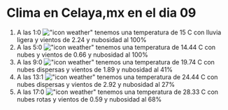 # Clima en Celaya,mx en el dia 09

1. A las 1:0 !["icon weather"](http://openweathermap.org/img/w/10n.png) tenemos una temperatura de 15 C con lluvia ligera y  vientos de 2.24 y nubosidad al 100%
1. A las 5:0 !["icon weather"](http://openweathermap.org/img/w/04n.png) tenemos una temperatura de 14.44 C con nubes y  vientos de 0.66 y nubosidad al 100%
1. A las 9:0 !["icon weather"](http://openweathermap.org/img/w/03d.png) tenemos una temperatura de 19.74 C con nubes dispersas y  vientos de 1.89 y nubosidad al 41%
1. A las 13:1 !["icon weather"](http://openweathermap.org/img/w/03d.png) tenemos una temperatura de 24.44 C con nubes dispersas y  vientos de 2.92 y nubosidad al 27%
1. A las 17:0 !["icon weather"](http://openweathermap.org/img/w/04d.png) tenemos una temperatura de 28.33 C con nubes rotas y  vientos de 0.59 y nubosidad al 68%
